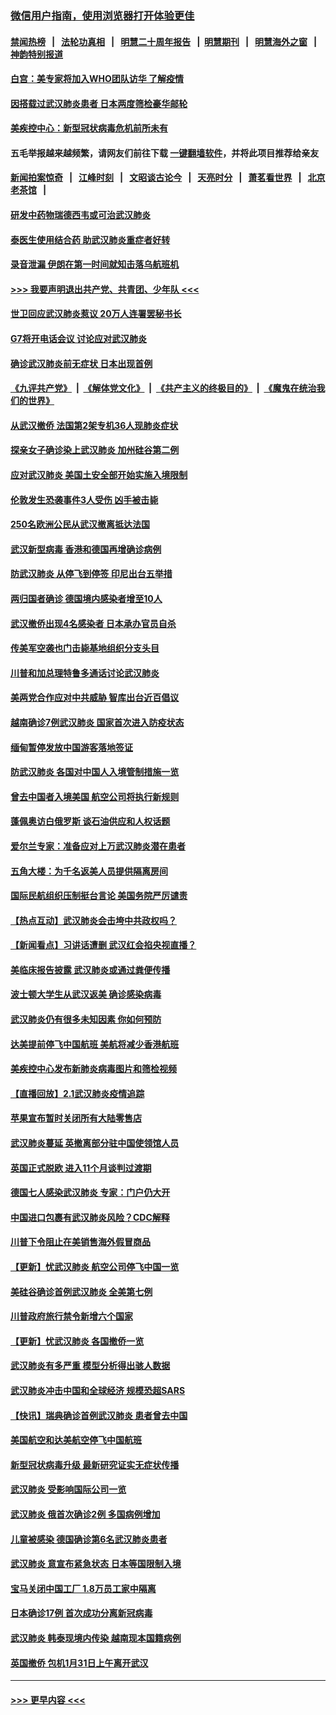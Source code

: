 ### [微信用户指南，使用浏览器打开体验更佳](https://github.com/gfw-breaker/banned-news1/blob/master/indexes/wechat-guide.md?t=0)
#### [禁闻热榜](热点新闻.md?t=0)  &nbsp;&nbsp;|&nbsp;&nbsp; [法轮功真相](https://github.com/gfw-breaker/truth/blob/master/README.md?t=0) &nbsp;&nbsp;|&nbsp;&nbsp; [明慧二十周年报告](https://github.com/gfw-breaker/mh-reports/blob/master/README.md?t=0) &nbsp;&nbsp;|&nbsp;&nbsp;[明慧期刊](https://github.com/gfw-breaker/mh-qikan) &nbsp;&nbsp;|&nbsp;&nbsp; [明慧海外之窗](https://github.com/gfw-breaker/mh-news/blob/master/README.md?t=0) &nbsp;&nbsp;|&nbsp;&nbsp; [神韵特别报道](https://github.com/gfw-breaker/mh-news/blob/master/shenyun.md?t=0)
#### [白宫：美专家将加入WHO团队访华 了解疫情](../pages/nsc418/n11842198.md?t=02040844) 
#### [因搭载过武汉肺炎患者 日本两度筛检豪华邮轮](../pages/nsc418/n11842447.md?t=02040844) 
#### [美疾控中心：新型冠状病毒危机前所未有](../pages/nsc418/n11842406.md?t=02040844) 
#### 五毛举报越来越频繁，请网友们前往下载 [一键翻墙软件](https://github.com/gfw-breaker/ssr-accounts)，并将此项目推荐给亲友
#### [新闻拍案惊奇](https://github.com/gfw-breaker/banned-news1/blob/master/pages/link4.md) &nbsp;&nbsp;|&nbsp;&nbsp; [江峰时刻](https://github.com/gfw-breaker/banned-news1/blob/master/pages/link4.md) &nbsp;&nbsp;|&nbsp;&nbsp; [文昭谈古论今](https://github.com/gfw-breaker/banned-news1/blob/master/pages/link4.md) &nbsp;&nbsp;|&nbsp;&nbsp; [天亮时分](https://github.com/gfw-breaker/banned-news1/blob/master/pages/link4.md) &nbsp;&nbsp;|&nbsp;&nbsp; [萧茗看世界](https://github.com/gfw-breaker/banned-news1/blob/master/pages/link4.md) &nbsp;&nbsp;|&nbsp;&nbsp; [北京老茶馆](https://github.com/gfw-breaker/banned-news1/blob/master/pages/link4.md) &nbsp;&nbsp;|&nbsp;&nbsp; 
#### [研发中药物瑞德西韦或可治武汉肺炎](../pages/nsc418/n11842100.md?t=02040844) 
#### [泰医生使用结合药 助武汉肺炎重症者好转](../pages/nsc418/n11842096.md?t=02040844) 
#### [录音泄漏 伊朗在第一时间就知击落乌航班机](../pages/nsc418/n11842002.md?t=02040844) 
#### [>>> 我要声明退出共产党、共青团、少年队 <<<](https://github.com/begood0513/goodnews/blob/master/quit/letter.md) 
#### [世卫回应武汉肺炎惹议 20万人连署罢秘书长](../pages/nsc418/n11841664.md?t=02040844) 
#### [G7将开电话会议 讨论应对武汉肺炎](../pages/nsc418/n11841658.md?t=02040844) 
#### [确诊武汉肺炎前无症状 日本出现首例](../pages/nsc418/n11841567.md?t=02040844) 
#### [《九评共产党》](https://github.com/begood0513/9ping.md/blob/master/README.md) &nbsp;|&nbsp; [《解体党文化》](../../../../jtdwh.md/blob/master/README.md)  &nbsp;|&nbsp; [《共产主义的终极目的》](../../../../gczydzjmd.md/blob/master/README.md) &nbsp;|&nbsp; [《魔鬼在统治我们的世界》](../../../../mgztzwmdsj.md/blob/master/README.md) 
#### [从武汉撤侨 法国第2架专机36人现肺炎症状](../pages/nsc418/n11841382.md?t=02040844) 
#### [探亲女子确诊染上武汉肺炎 加州硅谷第二例](../pages/nsc418/n11839784.md?t=02040844) 
#### [应对武汉肺炎 美国土安全部开始实施入境限制](../pages/nsc418/n11839729.md?t=02040844) 
#### [伦敦发生恐袭事件3人受伤 凶手被击毙](../pages/nsc418/n11839442.md?t=02040844) 
#### [250名欧洲公民从武汉撤离抵达法国](../pages/nsc418/n11839438.md?t=02040844) 
#### [武汉新型病毒 香港和德国再增确诊病例](../pages/nsc418/n11839381.md?t=02040844) 
#### [防武汉肺炎 从停飞到停签 印尼出台五举措](../pages/nsc418/n11839282.md?t=02040844) 
#### [两归国者确诊 德国境内感染者增至10人](../pages/nsc418/n11839164.md?t=02040844) 
#### [武汉撤侨出现4名感染者 日本承办官员自杀](../pages/nsc418/n11839044.md?t=02040844) 
#### [传美军空袭也门击毙基地组织分支头目](../pages/nsc418/n11839210.md?t=02040844) 
#### [川普和加总理特鲁多通话讨论武汉肺炎](../pages/nsc418/n11839128.md?t=02040844) 
#### [美两党合作应对中共威胁 智库出台近百倡议](../pages/nsc418/n11838437.md?t=02040844) 
#### [越南确诊7例武汉肺炎 国家首次进入防疫状态](../pages/nsc418/n11838860.md?t=02040844) 
#### [缅甸暂停发放中国游客落地签证](../pages/nsc418/n11838730.md?t=02040844) 
#### [防武汉肺炎 各国对中国人入境管制措施一览](../pages/nsc418/n11838726.md?t=02040844) 
#### [曾去中国者入境美国 航空公司将执行新规则](../pages/nsc418/n11838375.md?t=02040844) 
#### [蓬佩奥访白俄罗斯 谈石油供应和人权话题](../pages/nsc418/n11838242.md?t=02040844) 
#### [爱尔兰专家：准备应对上万武汉肺炎潜在患者](../pages/nsc418/n11837978.md?t=02040844) 
#### [五角大楼：为千名返美人员提供隔离房间](../pages/nsc418/n11837831.md?t=02040844) 
#### [国际民航组织压制挺台言论 美国务院严厉谴责](../pages/nsc418/n11837791.md?t=02040844) 
#### [【热点互动】武汉肺炎会击垮中共政权吗？](../pages/nsc418/n11837779.md?t=02040844) 
#### [【新闻看点】习讲话遭删 武汉红会掐央视直播？](../pages/nsc418/n11837573.md?t=02040844) 
#### [美临床报告披露 武汉肺炎或通过粪便传播](../pages/nsc418/n11837626.md?t=02040844) 
#### [波士顿大学生从武汉返美 确诊感染病毒](../pages/nsc418/n11837580.md?t=02040844) 
#### [武汉肺炎仍有很多未知因素 你如何预防](../pages/nsc418/n11837666.md?t=02040844) 
#### [达美提前停飞中国航班 美航将减少香港航班](../pages/nsc418/n11837649.md?t=02040844) 
#### [美疾控中心发布新肺炎病毒图片和筛检视频](../pages/nsc418/n11837491.md?t=02040844) 
#### [【直播回放】2.1武汉肺炎疫情追踪](../pages/nsc418/n11837232.md?t=02040844) 
#### [苹果宣布暂时关闭所有大陆零售店](../pages/nsc418/n11837097.md?t=02040844) 
#### [武汉肺炎蔓延 英撤离部分驻中国使领馆人员](../pages/nsc418/n11837061.md?t=02040844) 
#### [英国正式脱欧 进入11个月谈判过渡期](../pages/nsc418/n11836911.md?t=02040844) 
#### [德国七人感染武汉肺炎 专家：门户仍大开](../pages/nsc418/n11836344.md?t=02040844) 
#### [中国进口包裹有武汉肺炎风险？CDC解释](../pages/nsc418/n11836321.md?t=02040844) 
#### [川普下令阻止在美销售海外假冒商品](../pages/nsc418/n11836261.md?t=02040844) 
#### [【更新】忧武汉肺炎 航空公司停飞中国一览](../pages/nsc418/n11835931.md?t=02040844) 
#### [美硅谷确诊首例武汉肺炎 全美第七例](../pages/nsc418/n11836093.md?t=02040844) 
#### [川普政府旅行禁令新增六个国家](../pages/nsc418/n11836083.md?t=02040844) 
#### [【更新】忧武汉肺炎 各国撤侨一览](../pages/nsc418/n11835673.md?t=02040844) 
#### [武汉肺炎有多严重 模型分析得出骇人数据](../pages/nsc418/n11835829.md?t=02040844) 
#### [武汉肺炎冲击中国和全球经济 规模恐超SARS](../pages/nsc418/n11835652.md?t=02040844) 
#### [【快讯】瑞典确诊首例武汉肺炎 患者曾去中国](../pages/nsc418/n11835675.md?t=02040844) 
#### [美国航空和达美航空停飞中国航班](../pages/nsc418/n11835567.md?t=02040844) 
#### [新型冠状病毒升级 最新研究证实无症状传播](../pages/nsc418/n11835589.md?t=02040844) 
#### [武汉肺炎 受影响国际公司一览](../pages/nsc418/n11835538.md?t=02040844) 
#### [武汉肺炎 俄首次确诊2例 多国病例增加](../pages/nsc418/n11835295.md?t=02040844) 
#### [儿童被感染 德国确诊第6名武汉肺炎患者](../pages/nsc418/n11835338.md?t=02040844) 
#### [武汉肺炎 意宣布紧急状态 日本等国限制入境](../pages/nsc418/n11835062.md?t=02040844) 
#### [宝马关闭中国工厂 1.8万员工家中隔离](../pages/nsc418/n11835128.md?t=02040844) 
#### [日本确诊17例 首次成功分离新冠病毒](../pages/nsc418/n11834975.md?t=02040844) 
#### [武汉肺炎 韩泰现境内传染 越南现本国籍病例](../pages/nsc418/n11834857.md?t=02040844) 
#### [英国撤侨 包机1月31日上午离开武汉](../pages/nsc418/n11834808.md?t=02040844) 

----
#### [ >>> 更早内容 <<< ](../indexes/nsc418-earlier.md)
